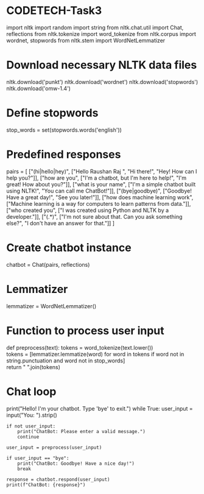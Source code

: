 # CODETECH-Task3
import nltk
import random
import string
from nltk.chat.util import Chat, reflections
from nltk.tokenize import word_tokenize
from nltk.corpus import wordnet, stopwords
from nltk.stem import WordNetLemmatizer

# Download necessary NLTK data files
nltk.download('punkt')
nltk.download('wordnet')
nltk.download('stopwords')
nltk.download('omw-1.4')

# Define stopwords
stop_words = set(stopwords.words('english'))

# Predefined responses
pairs = [
    ["(hi|hello|hey)", ["Hello Raushan Raj ", "Hi there!", "Hey! How can I help you?"]],
    ["how are you", ["I'm a chatbot, but I'm here to help!", "I'm great! How about you?"]],
    ["what is your name", ["I'm a simple chatbot built using NLTK!", "You can call me ChatBot!"]],
    ["(bye|goodbye)", ["Goodbye! Have a great day!", "See you later!"]],
    ["how does machine learning work", ["Machine learning is a way for computers to learn patterns from data."]],
    ["who created you", ["I was created using Python and NLTK by a developer."]],
    ["(.*)", ["I'm not sure about that. Can you ask something else?", "I don't have an answer for that."]]
]

# Create chatbot instance
chatbot = Chat(pairs, reflections)

# Lemmatizer
lemmatizer = WordNetLemmatizer()

# Function to process user input
def preprocess(text):
    tokens = word_tokenize(text.lower())  
    tokens = [lemmatizer.lemmatize(word) for word in tokens if word not in string.punctuation and word not in stop_words]  
    return " ".join(tokens)

# Chat loop
print("Hello! I'm your chatbot. Type 'bye' to exit.")
while True:
    user_input = input("You: ").strip()

    if not user_input:
        print("ChatBot: Please enter a valid message.")
        continue

    user_input = preprocess(user_input)

    if user_input == "bye":
        print("ChatBot: Goodbye! Have a nice day!")
        break

    response = chatbot.respond(user_input)
    print(f"ChatBot: {response}")
